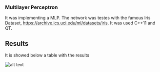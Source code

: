 ### Multilayer Perceptron 

It was implementing a MLP. The network was testes with the famous Iris Dataset, https://archive.ics.uci.edu/ml/datasets/iris.
It was used C++11 and QT. 


##  Results

It is showed below a table with the results 

![alt text](https://cloud.githubusercontent.com/assets/10170394/26810299/6eaaa998-4a30-11e7-8f0e-45ae57e0dcaf.png)



